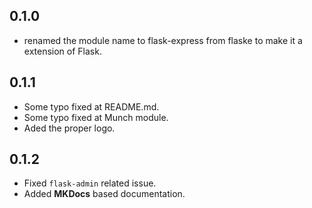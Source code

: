## 0.1.0

- renamed the module name to flask-express from flaske to make it a extension of Flask.

## 0.1.1

- Some typo fixed at README.md.
- Some typo fixed at Munch module.
- Aded the proper logo.

## 0.1.2
- Fixed `flask-admin` related issue.
- Added __MKDocs__ based documentation.
